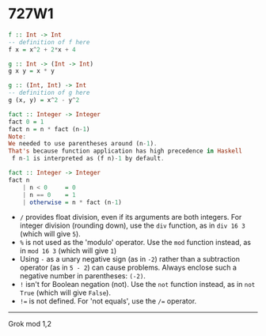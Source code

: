 # 727W1

```haskell
f :: Int -> Int
-- definition of f here
f x = x^2 + 2*x + 4
```

```haskell
g :: Int -> (Int -> Int)
g x y = x * y
```

```haskell
g :: (Int, Int) -> Int
-- definition of g here
g (x, y) = x^2 - y^2
```

```haskell
fact :: Integer -> Integer
fact 0 = 1
fact n = n * fact (n-1)
Note:
We needed to use parentheses around (n-1).
That's because function application has high precedence in Haskell
 f n-1 is interpreted as (f n)-1 by default.
```

```haskell
fact :: Integer -> Integer
fact n
    | n < 0     = 0
    | n == 0    = 1
    | otherwise = n * fact (n-1)
```

- `/` provides float division, even if its arguments are both integers. For integer division (rounding down), use the `div` function, as in `div 16 3` (which will give `5`).
- `%` is not used as the 'modulo' operator. Use the `mod` function instead, as in `mod 16 3` (which will give `1`)
- Using `-` as a unary negative sign (as in `-2`) rather than a subtraction operator (as in `5 - 2`) can cause problems. Always enclose such a negative number in parentheses: `(-2)`.
- `!` isn't for Boolean negation (not). Use the `not` function instead, as in `not True` (which will give `False`).
- `!=` is not defined. For 'not equals', use the `/=` operator.

---

Grok mod 1,2
